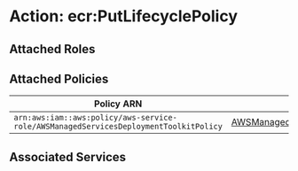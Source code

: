 # Action: ecr:PutLifecyclePolicy

## Attached Roles

## Attached Policies

| Policy ARN | Policy Name |
|------------|-------------|
| `arn:aws:iam::aws:policy/aws-service-role/AWSManagedServicesDeploymentToolkitPolicy` | [AWSManagedServicesDeploymentToolkitPolicy](../policies.md#awsmanagedservicesdeploymenttoolkitpolicy) |

## Associated Services

